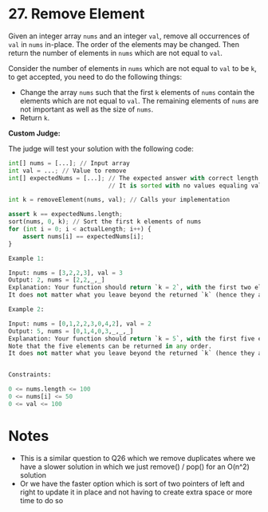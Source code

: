 # 27. Remove Element

Given an integer array `nums` and an integer `val`, remove all occurrences of `val` in `nums` in-place. The order of the elements may be changed. Then return the number of elements in `nums` which are not equal to `val`.

Consider the number of elements in `nums` which are not equal to `val` to be `k`, to get accepted, you need to do the following things:

- Change the array `nums` such that the first `k` elements of `nums` contain the elements which are not equal to `val`. The remaining elements of `nums` are not important as well as the size of `nums`.
- Return `k`.

**Custom Judge:**

The judge will test your solution with the following code:

```python
int[] nums = [...]; // Input array
int val = ...; // Value to remove
int[] expectedNums = [...]; // The expected answer with correct length.
                            // It is sorted with no values equaling val.

int k = removeElement(nums, val); // Calls your implementation

assert k == expectedNums.length;
sort(nums, 0, k); // Sort the first k elements of nums
for (int i = 0; i < actualLength; i++) {
    assert nums[i] == expectedNums[i];
}

Example 1:

Input: nums = [3,2,2,3], val = 3
Output: 2, nums = [2,2,_,_]
Explanation: Your function should return `k = 2`, with the first two elements of `nums` being 2.
It does not matter what you leave beyond the returned `k` (hence they are underscores).

Example 2:

Input: nums = [0,1,2,2,3,0,4,2], val = 2
Output: 5, nums = [0,1,4,0,3,_,_,_]
Explanation: Your function should return `k = 5`, with the first five elements of `nums` containing 0, 0, 1, 3, and 4.
Note that the five elements can be returned in any order.
It does not matter what you leave beyond the returned `k` (hence they are underscores


Constraints:

0 <= nums.length <= 100
0 <= nums[i] <= 50
0 <= val <= 100
```

# Notes

- This is a similar question to Q26 which we remove duplicates where we have a slower solution in which we just remove() / pop() for an O(n^2) solution
- Or we have the faster option which is sort of two pointers of left and right to update it in place and not having to create extra space or more time to do so
